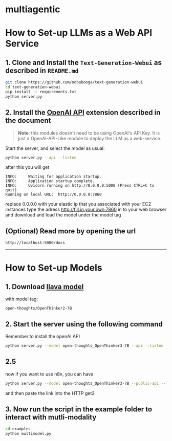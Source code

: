 # multiagentic
# How to Set-up LLMs as a Web API Service

## 1. Clone and Install the `Text-Generation-Webui` as described in `README.md`

```bash
git clone https://github.com/oobabooga/text-generation-webui
cd text-generation-webui
pip install -r requirements.txt
python server.py
```


## 2. Install the [OpenAI API](https://github.com/oobabooga/text-generation-webui/wiki/12-%E2%80%90-OpenAI-API) extension described in the document

> **Note**: this modules doesn't need to be using OpenAI's API Key. It is just a OpenAI-API-Like module to deploy the LLM as a web-service.


Start the server, and select the model as usual:

```bash
python server.py --api --listen
```
after this you will get

```
INFO:     Waiting for application startup.
INFO:     Application startup complete.
INFO:     Uvicorn running on http://0.0.0.0:5000 (Press CTRL+C to quit)
Running on local URL:  http://0.0.0.0:7860
```
replace 0.0.0.0 with your elastic ip that you associated with your EC2 instances
type the adress http://fill.in.your.own:7860 in to your web browser and download and load the model under the model tag


## (Optional) Read more by opening the url
```
http://localhost:5000/docs
```
---

# How to Set-up Models

## 1. Download [llava model](https://huggingface.co/open-thoughts/OpenThinker2-7B)

with model tag:

`open-thoughts/OpenThinker2-7B`

## 2. Start the server using the following command

Remember to install the openAI API

```bash
python server.py --model open-thoughts_OpenThinker3-7B --api --listen
```
## 2.5
now if you want to use n8n, you can have
```bash
python server.py --model open-thoughts_OpenThinker3-7B --public-api --listen\
```
and then paste the link into the HTTP get2
## 3. Now run the script in the example folder to interact with mutli-modality

```bash
cd examples
python multimodel.py
```

